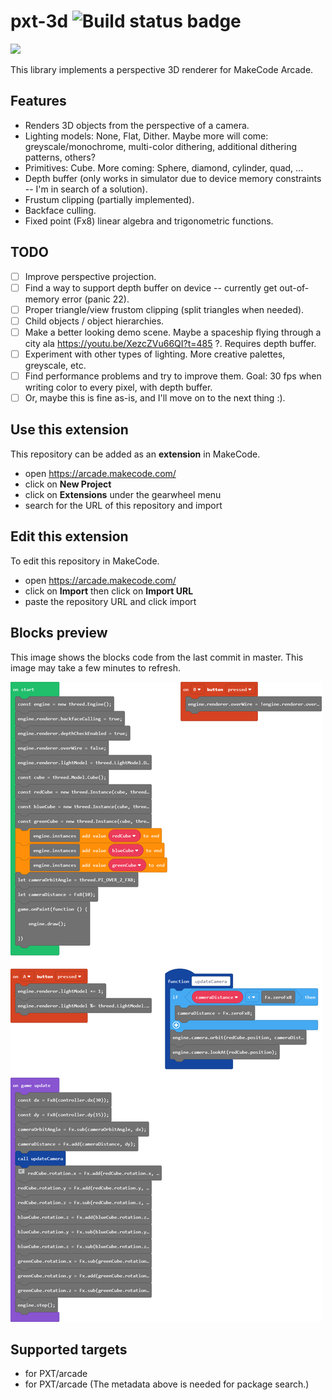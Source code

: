 # pxt-3d ![Build status badge](https://github.com/eanders-ms/pxt-3d/workflows/MakeCode/badge.svg)


![](./media/demo.gif)

This library implements a perspective 3D renderer for MakeCode Arcade.

## Features

- Renders 3D objects from the perspective of a camera.
- Lighting models: None, Flat, Dither. Maybe more will come: greyscale/monochrome, multi-color dithering, additional dithering patterns, others?
- Primitives: Cube. More coming: Sphere, diamond, cylinder, quad, ...
- Depth buffer (only works in simulator due to device memory constraints -- I'm in search of a solution).
- Frustum clipping (partially implemented).
- Backface culling.
- Fixed point (Fx8) linear algebra and trigonometric functions.

## TODO

- [ ] Improve perspective projection.
- [ ] Find a way to support depth buffer on device -- currently get out-of-memory error (panic 22).
- [ ] Proper triangle/view frustom clipping (split triangles when needed).
- [ ] Child objects / object hierarchies.
- [ ] Make a better looking demo scene. Maybe a spaceship flying through a city ala https://youtu.be/XezcZVu66QI?t=485 ?. Requires depth buffer.
- [ ] Experiment with other types of lighting. More creative palettes, greyscale, etc.
- [ ] Find performance problems and try to improve them. Goal: 30 fps when writing color to every pixel, with depth buffer.
- [ ] Or, maybe this is fine as-is, and I'll move on to the next thing :).

## Use this extension

This repository can be added as an **extension** in MakeCode.

* open https://arcade.makecode.com/
* click on **New Project**
* click on **Extensions** under the gearwheel menu
* search for the URL of this repository and import

## Edit this extension

To edit this repository in MakeCode.

* open https://arcade.makecode.com/
* click on **Import** then click on **Import URL**
* paste the repository URL and click import

## Blocks preview

This image shows the blocks code from the last commit in master.
This image may take a few minutes to refresh.

![A rendered view of the blocks](https://github.com/eanders-ms/pxt-3d/raw/master/.makecode/blocks.png)

## Supported targets

* for PXT/arcade
* for PXT/arcade
(The metadata above is needed for package search.)

